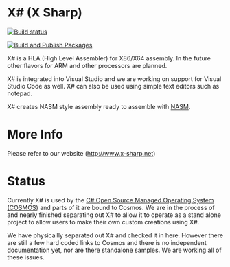 # X# (X Sharp)

[![Build status](https://ci.appveyor.com/api/projects/status/7i6422fyriiab61a/branch/master?svg=true)](https://ci.appveyor.com/project/CosmosOS/xsharp/branch/master)

[![Build and Publish Packages](https://github.com/CosmosOS/XSharp/workflows/Build%20and%20Publish/badge.svg)](https://github.com/CosmosOS/XSharp/actions?query=workflow%3A%22Build+and+Publish%22)

X# is a HLA (High Level Assembler) for X86/X64 assembly. In the future other flavors for ARM and other processors are planned.

X# is integrated into Visual Studio and we are working on support for Visual Studio Code as well. X# can also be used using simple text editors such as notepad.

X# creates NASM style assembly ready to assemble with [NASM](http://www.nasm.us/).

# More Info
Please refer to our website (http://www.x-sharp.net)

# Status
Currently X# is used by the [C# Open Source Managed Operating System (COSMOS)](http://www.goCosmos.org) and parts of it are bound to Cosmos. We are in the process of and nearly finished separating out X# to allow it to operate as a stand alone project to allow users to make their own custom creations using X#.

We have physicallly separated out X# and checked it in here. However there are still a few hard coded links to Cosmos and there is no independent documentation yet, nor are there standalone samples. We are working all of these issues.
